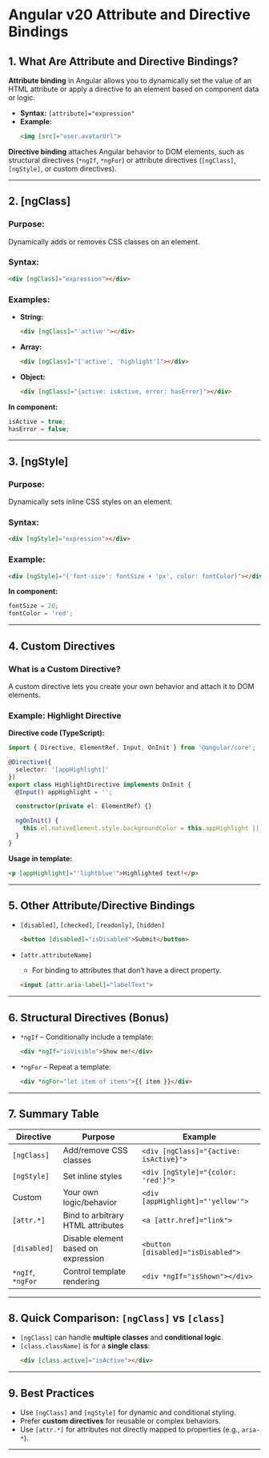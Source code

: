 # Angular v20 Attribute and Directive Bindings

## 1. What Are Attribute and Directive Bindings?

**Attribute binding** in Angular allows you to dynamically set the value of an HTML attribute or apply a directive to an element based on component data or logic.

- **Syntax:** `[attribute]="expression"`
- **Example:**
  ```html
  <img [src]="user.avatarUrl">
  ```

**Directive binding** attaches Angular behavior to DOM elements, such as structural directives (`*ngIf`, `*ngFor`) or attribute directives (`[ngClass]`, `[ngStyle]`, or custom directives).

---

## 2. [ngClass]

### Purpose:

Dynamically adds or removes CSS classes on an element.

### Syntax:

```html
<div [ngClass]="expression"></div>
```

### Examples:

- **String:**

  ```html
  <div [ngClass]="'active'"></div>
  ```

- **Array:**

  ```html
  <div [ngClass]="['active', 'highlight']"></div>
  ```

- **Object:**

  ```html
  <div [ngClass]="{active: isActive, error: hasError}"></div>
  ```

**In component:**

```typescript
isActive = true;
hasError = false;
```

---

## 3. [ngStyle]

### Purpose:

Dynamically sets inline CSS styles on an element.

### Syntax:

```html
<div [ngStyle]="expression"></div>
```

### Example:

```html
<div [ngStyle]="{'font-size': fontSize + 'px', color: fontColor}"></div>
```

**In component:**

```typescript
fontSize = 20;
fontColor = 'red';
```

---

## 4. Custom Directives

### What is a Custom Directive?

A custom directive lets you create your own behavior and attach it to DOM elements.

### Example: Highlight Directive

**Directive code (TypeScript):**

```typescript
import { Directive, ElementRef, Input, OnInit } from '@angular/core';

@Directive({
  selector: '[appHighlight]'
})
export class HighlightDirective implements OnInit {
  @Input() appHighlight = '';

  constructor(private el: ElementRef) {}

  ngOnInit() {
    this.el.nativeElement.style.backgroundColor = this.appHighlight || 'yellow';
  }
}
```

**Usage in template:**

```html
<p [appHighlight]="'lightblue'">Highlighted text!</p>
```

---

## 5. Other Attribute/Directive Bindings

- `[disabled]`, `[checked]`, `[readonly]`, `[hidden]`

  ```html
  <button [disabled]="isDisabled">Submit</button>
  ```

- `[attr.attributeName]`

  - For binding to attributes that don’t have a direct property.

  ```html
  <input [attr.aria-label]="labelText">
  ```

---

## 6. Structural Directives (Bonus)

- `*ngIf` – Conditionally include a template:
  ```html
  <div *ngIf="isVisible">Show me!</div>
  ```
- `*ngFor` – Repeat a template:
  ```html
  <div *ngFor="let item of items">{{ item }}</div>
  ```

---

## 7. Summary Table

| Directive         | Purpose                             | Example                                |
| ----------------- | ----------------------------------- | -------------------------------------- |
| `[ngClass]`       | Add/remove CSS classes              | `<div [ngClass]="{active: isActive}">` |
| `[ngStyle]`       | Set inline styles                   | `<div [ngStyle]="{color: 'red'}">`     |
| Custom            | Your own logic/behavior             | `<div [appHighlight]="'yellow'">`      |
| `[attr.*]`        | Bind to arbitrary HTML attributes   | `<a [attr.href]="link">`               |
| `[disabled]`      | Disable element based on expression | `<button [disabled]="isDisabled">`     |
| `*ngIf`, `*ngFor` | Control template rendering          | `<div *ngIf="isShown"></div>`          |

---

## 8. Quick Comparison: `[ngClass]` vs `[class]`

- `[ngClass]` can handle **multiple classes** and **conditional logic**.
- `[class.className]` is for a **single class**:
  ```html
  <div [class.active]="isActive"></div>
  ```

---

## 9. Best Practices

- Use `[ngClass]` and `[ngStyle]` for dynamic and conditional styling.
- Prefer **custom directives** for reusable or complex behaviors.
- Use `[attr.*]` for attributes not directly mapped to properties (e.g., `aria-*`).

---

